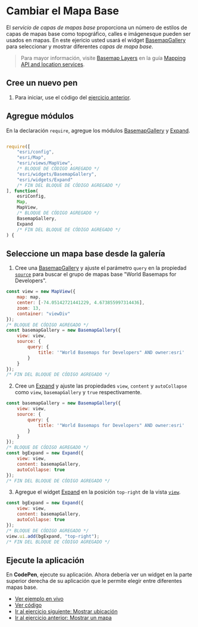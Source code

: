 # Cambiar el Mapa Base
El _servicio de capas de mapas base_ proporciona un número de estilos de capas de mapas base como topográfico, calles e imágenesque pueden ser usados en mapas.
En este ejericio usted usará el widget [BasemapGallery](https://developers.arcgis.com/javascript/latest/api-reference/esri-widgets-BasemapGallery.html) para seleccionar y mostrar diferentes _capas de mapa base_.
>Para mayor información, visite [Basemap Layers](https://developers.arcgis.com/documentation/mapping-apis-and-services/maps/services/basemap-layer-service/) en la guía [Mapping API and location services](https://developers.arcgis.com/documentation/mapping-apis-and-services/).
## Cree un nuevo pen
1. Para iniciar, use el código del [ejercicio anterior](https://github.com/DesarrolladoresEsri/epc.co.js/blob/main/1.mostrar-mapa/README.md).
## Agregue módulos
En la declaración `require`, agregue los módulos [BasemapGallery](https://developers.arcgis.com/javascript/latest/api-reference/esri-widgets-BasemapGallery.html) y [Expand](https://developers.arcgis.com/javascript/latest/api-reference/esri-widgets-Expand.html).
```javascript

require([
    "esri/config", 
    "esri/Map", 
    "esri/views/MapView",
    /* BLOQUE DE CÓDIGO AGREGADO */
    "esri/widgets/BasemapGallery",
    "esri/widgets/Expand"
    /* FIN DEL BLOQUE DE CÓDIGO AGREGADO */
], function(
    esriConfig, 
    Map, 
    MapView,
    /* BLOQUE DE CÓDIGO AGREGADO */
    BasemapGallery,
    Expand
    /* FIN DEL BLOQUE DE CÓDIGO AGREGADO */
) {
```
## Seleccione un mapa base desde la galería
1. Cree una [BasemapGallery](https://developers.arcgis.com/javascript/latest/api-reference/esri-widgets-BasemapGallery.html) y ajuste el parámetro `query` en la propiedad [`source`](https://developers.arcgis.com/javascript/latest/api-reference/esri-widgets-BasemapGallery.html#source) para buscar el grupo de mapas base "World Basemaps for Developers".
```javascript
const view = new MapView({
    map: map,
    center: [-74.05142721441229, 4.673855997314436],
    zoom: 13, 
    container: "viewDiv"
});
/* BLOQUE DE CÓDIGO AGREGADO */
const basemapGallery = new BasemapGallery({
    view: view,
    source: {
        query: {
            title: '"World Basemaps for Developers" AND owner:esri'
        }
    }
});
/* FIN DEL BLOQUE DE CÓDIGO AGREGADO */
```
2. Cree un [Expand](https://developers.arcgis.com/javascript/latest/api-reference/esri-widgets-Expand.html) y ajuste las propiedades `view`, `content` y `autoCollapse` como `view`, `basemapGallery` y `true` respectivamente.
```javascript
const basemapGallery = new BasemapGallery({
    view: view,
    source: {
        query: {
            title: '"World Basemaps for Developers" AND owner:esri'
        }
    }
});
/* BLOQUE DE CÓDIGO AGREGADO */
const bgExpand = new Expand({
    view: view,
    content: basemapGallery,
    autoCollapse: true
});
/* FIN DEL BLOQUE DE CÓDIGO AGREGADO */
```
3. Agregue el widget [Expand](https://developers.arcgis.com/javascript/latest/api-reference/esri-widgets-Expand.html) en la posición `top-right` de la vista [`view`](https://developers.arcgis.com/javascript/latest/api-reference/esri-views-ui-DefaultUI.html).
```javascript
const bgExpand = new Expand({
    view: view,
    content: basemapGallery,
    autoCollapse: true
});
/* BLOQUE DE CÓDIGO AGREGADO */
view.ui.add(bgExpand, "top-right");
/* FIN DEL BLOQUE DE CÓDIGO AGREGADO */
```

## Ejecute la aplicación
En **CodePen**, ejecute su aplicación. Ahora debería ver un widget en la parte superior derecha de su aplicación que le permite elegir entre diferentes mapas base.
- [Ver ejemplo en vivo](https://desarrolladoresesri.github.io/epc.co.js/2.mapa-base/mapa-base.html)
- [Ver código](https://github.com/DesarrolladoresEsri/epc.co.js/blob/main/2.mapa-base/mapa-base.html)
- [Ir al ejercicio siguiente: Mostrar ubicación](https://github.com/DesarrolladoresEsri/epc.co.js/blob/main/3.ubicacion/README.md)
- [Ir al ejercicio anterior: Mostrar un mapa](https://github.com/DesarrolladoresEsri/epc.co.js/blob/main/1.mostrar-mapa/README.md)
